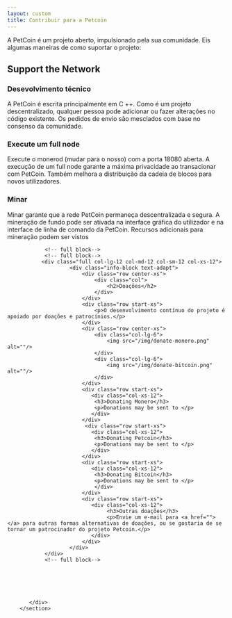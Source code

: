 ```yaml
---
layout: custom
title: Contribuir para a Petcoin
---
```

<div markdown="1" class="text-center container description">
A PetCoin é um projeto aberto, impulsionado pela sua comunidade. Eis algumas maneiras de como suportar o projeto:
</div>

<div class="contribute">
    <section class="container">
          <div class="row">         
               <!-- full block-->
               <div class="full col-lg-12 col-md-12 col-sm-12 col-xs-12">
                        <div class="info-block text-adapt">
                            <div class="row center-xs">
                                <div class="col"><h2>Support the Network</h2></div>
                            </div>
<div class="row start-xs" markdown="1">

### Desevolvimento técnico
A PetCoin é escrita principalmente em C ++. Como é um projeto descentralizado, qualquer pessoa pode adicionar ou fazer alterações no código existente. Os pedidos de envio são mesclados com base no consenso da comunidade.

### Execute um full node
Execute o monerod (mudar para o nosso) com a porta 18080 aberta. A execução de um full node garante a máxima privacidade ao transacionar com PetCoin. Também melhora a distribuição da cadeia de blocos para novos utilizadores. 

### Minar
Minar garante que a rede PetCoin permaneça descentralizada e segura. A mineração de fundo pode ser ativada na interface gráfica do utilizador e na interface de linha de comando da PetCoin. Recursos adicionais para mineração podem ser vistos 

</div>
                        </div>
               </div>
               <!-- end full block-->
                                      <!-- full block-->
         
                <!-- full block-->
                <!-- full block-->
               <div class="full col-lg-12 col-md-12 col-sm-12 col-xs-12">
                        <div class="info-block text-adapt">
                            <div class="row center-xs">
                                <div class="col">
                                    <h2>Doações</h2>
                                </div>
                            </div>
                            <div class="row start-xs">
                                <p>O desenvolvimento contínuo do projeto é apoiado por doações e patrocínios.</p>
                            </div>
                            <div class="row center-xs">
                                <div class="col-lg-6">
                                    <img src="/img/donate-monero.png" alt=""/>
                                </div>
                                <div class="col-lg-6">
                                    <img src="/img/donate-bitcoin.png" alt=""/>
                                </div>
                            </div>
                            <div class="row start-xs">
                               <div class="col-xs-12">
                                <h3>Donating Monero</h3>
                                <p>Donations may be sent to </p>
                               </div>
                            </div>
							 <div class="row start-xs">
                               <div class="col-xs-12">
                                <h3>Donating Petcoin</h3>
                                <p>Donations may be sent to </p>
                               </div>
                            </div>
                            <div class="row start-xs">
                               <div class="col-xs-12">
                                <h3>Donating Bitcoin</h3>
                                <p>Donations may be sent to </p>
                                </div>
                            </div>
                            <div class="row start-xs">
                               <div class="col-xs-12">
                                    <h3>Outras doações</h3>
                                    <p>Envie um e-mail para <a href=""></a> para outras formas alternativas de doações, ou se gostaria de se tornar um patrocinador do projeto Petcoin.</p>
                               </div>
                            </div>
                        </div>
                </div>
                <!-- full block-->

               

              
                
                
           </div>
        </section>
    
</div>
